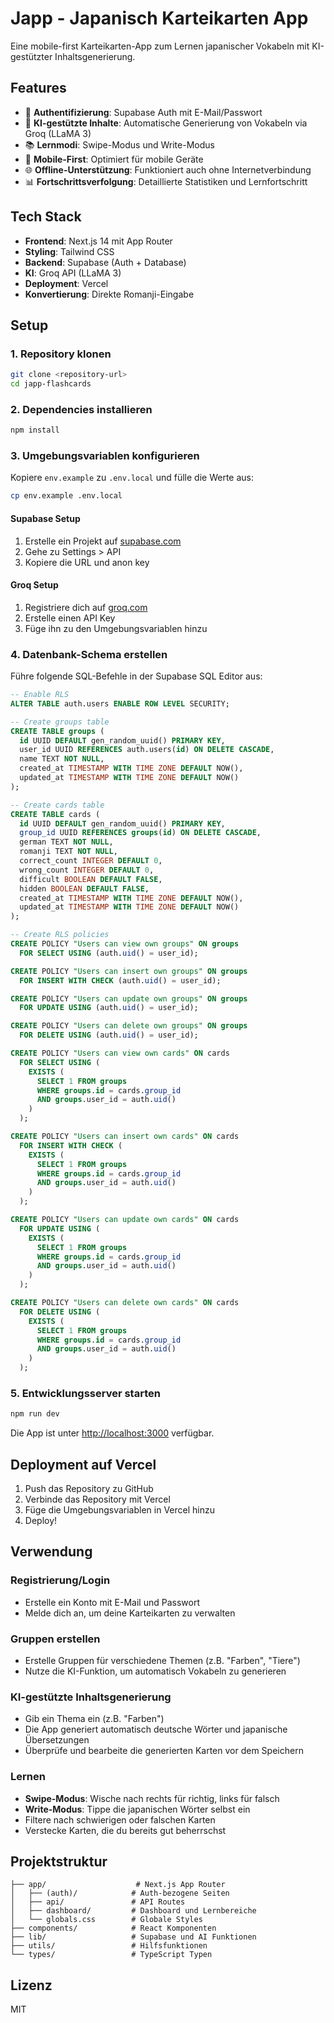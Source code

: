 # Japp - Japanisch Karteikarten App

Eine mobile-first Karteikarten-App zum Lernen japanischer Vokabeln mit KI-gestützter Inhaltsgenerierung.

## Features

- 🔐 **Authentifizierung**: Supabase Auth mit E-Mail/Passwort
- 🧠 **KI-gestützte Inhalte**: Automatische Generierung von Vokabeln via Groq (LLaMA 3)
- 📚 **Lernmodi**: Swipe-Modus und Write-Modus
- 📱 **Mobile-First**: Optimiert für mobile Geräte
- 🌐 **Offline-Unterstützung**: Funktioniert auch ohne Internetverbindung
- 📊 **Fortschrittsverfolgung**: Detaillierte Statistiken und Lernfortschritt

## Tech Stack

- **Frontend**: Next.js 14 mit App Router
- **Styling**: Tailwind CSS
- **Backend**: Supabase (Auth + Database)
- **KI**: Groq API (LLaMA 3)
- **Deployment**: Vercel
- **Konvertierung**: Direkte Romanji-Eingabe

## Setup

### 1. Repository klonen
```bash
git clone <repository-url>
cd japp-flashcards
```

### 2. Dependencies installieren
```bash
npm install
```

### 3. Umgebungsvariablen konfigurieren
Kopiere `env.example` zu `.env.local` und fülle die Werte aus:

```bash
cp env.example .env.local
```

#### Supabase Setup
1. Erstelle ein Projekt auf [supabase.com](https://supabase.com)
2. Gehe zu Settings > API
3. Kopiere die URL und anon key

#### Groq Setup
1. Registriere dich auf [groq.com](https://groq.com)
2. Erstelle einen API Key
3. Füge ihn zu den Umgebungsvariablen hinzu

### 4. Datenbank-Schema erstellen
Führe folgende SQL-Befehle in der Supabase SQL Editor aus:

```sql
-- Enable RLS
ALTER TABLE auth.users ENABLE ROW LEVEL SECURITY;

-- Create groups table
CREATE TABLE groups (
  id UUID DEFAULT gen_random_uuid() PRIMARY KEY,
  user_id UUID REFERENCES auth.users(id) ON DELETE CASCADE,
  name TEXT NOT NULL,
  created_at TIMESTAMP WITH TIME ZONE DEFAULT NOW(),
  updated_at TIMESTAMP WITH TIME ZONE DEFAULT NOW()
);

-- Create cards table
CREATE TABLE cards (
  id UUID DEFAULT gen_random_uuid() PRIMARY KEY,
  group_id UUID REFERENCES groups(id) ON DELETE CASCADE,
  german TEXT NOT NULL,
  romanji TEXT NOT NULL,
  correct_count INTEGER DEFAULT 0,
  wrong_count INTEGER DEFAULT 0,
  difficult BOOLEAN DEFAULT FALSE,
  hidden BOOLEAN DEFAULT FALSE,
  created_at TIMESTAMP WITH TIME ZONE DEFAULT NOW(),
  updated_at TIMESTAMP WITH TIME ZONE DEFAULT NOW()
);

-- Create RLS policies
CREATE POLICY "Users can view own groups" ON groups
  FOR SELECT USING (auth.uid() = user_id);

CREATE POLICY "Users can insert own groups" ON groups
  FOR INSERT WITH CHECK (auth.uid() = user_id);

CREATE POLICY "Users can update own groups" ON groups
  FOR UPDATE USING (auth.uid() = user_id);

CREATE POLICY "Users can delete own groups" ON groups
  FOR DELETE USING (auth.uid() = user_id);

CREATE POLICY "Users can view own cards" ON cards
  FOR SELECT USING (
    EXISTS (
      SELECT 1 FROM groups 
      WHERE groups.id = cards.group_id 
      AND groups.user_id = auth.uid()
    )
  );

CREATE POLICY "Users can insert own cards" ON cards
  FOR INSERT WITH CHECK (
    EXISTS (
      SELECT 1 FROM groups 
      WHERE groups.id = cards.group_id 
      AND groups.user_id = auth.uid()
    )
  );

CREATE POLICY "Users can update own cards" ON cards
  FOR UPDATE USING (
    EXISTS (
      SELECT 1 FROM groups 
      WHERE groups.id = cards.group_id 
      AND groups.user_id = auth.uid()
    )
  );

CREATE POLICY "Users can delete own cards" ON cards
  FOR DELETE USING (
    EXISTS (
      SELECT 1 FROM groups 
      WHERE groups.id = cards.group_id 
      AND groups.user_id = auth.uid()
    )
  );
```

### 5. Entwicklungsserver starten
```bash
npm run dev
```

Die App ist unter [http://localhost:3000](http://localhost:3000) verfügbar.

## Deployment auf Vercel

1. Push das Repository zu GitHub
2. Verbinde das Repository mit Vercel
3. Füge die Umgebungsvariablen in Vercel hinzu
4. Deploy!

## Verwendung

### Registrierung/Login
- Erstelle ein Konto mit E-Mail und Passwort
- Melde dich an, um deine Karteikarten zu verwalten

### Gruppen erstellen
- Erstelle Gruppen für verschiedene Themen (z.B. "Farben", "Tiere")
- Nutze die KI-Funktion, um automatisch Vokabeln zu generieren

### KI-gestützte Inhaltsgenerierung
- Gib ein Thema ein (z.B. "Farben")
- Die App generiert automatisch deutsche Wörter und japanische Übersetzungen
- Überprüfe und bearbeite die generierten Karten vor dem Speichern

### Lernen
- **Swipe-Modus**: Wische nach rechts für richtig, links für falsch
- **Write-Modus**: Tippe die japanischen Wörter selbst ein
- Filtere nach schwierigen oder falschen Karten
- Verstecke Karten, die du bereits gut beherrschst

## Projektstruktur

```
├── app/                    # Next.js App Router
│   ├── (auth)/            # Auth-bezogene Seiten
│   ├── api/               # API Routes
│   ├── dashboard/         # Dashboard und Lernbereiche
│   └── globals.css        # Globale Styles
├── components/            # React Komponenten
├── lib/                   # Supabase und AI Funktionen
├── utils/                 # Hilfsfunktionen
└── types/                 # TypeScript Typen
```

## Lizenz

MIT 